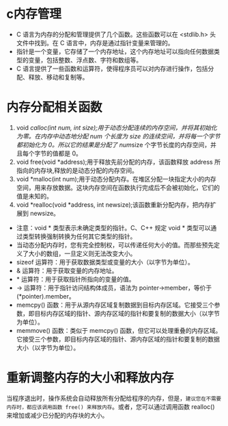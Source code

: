 # c内存管理
- C 语言为内存的分配和管理提供了几个函数。这些函数可以在 <stdlib.h> 头文件中找到。在 C 语言中，内存是通过指针变量来管理的。
- 指针是一个变量，它存储了一个内存地址，这个内存地址可以指向任何数据类型的变量，包括整数、浮点数、字符和数组等。
- C 语言提供了一些函数和运算符，使得程序员可以对内存进行操作，包括分配、释放、移动和复制等。

# 内存分配相关函数
1. void *calloc(int num, int size);用于动态分配连续的内存空间，并将其初始化为零。在内存中动态地分配 num 个长度为 size 的连续空间，并将每一个字节都初始化为 0。所以它的结果是分配了 num*size 个字节长度的内存空间，并且每个字节的值都是 0。
2. void free(void *address);用于释放先前分配的内存，该函数释放 address 所指向的内存块,释放的是动态分配的内存空间。
3. void *malloc(int num);用于动态分配内存。在堆区分配一块指定大小的内存空间，用来存放数据。这块内存空间在函数执行完成后不会被初始化，它们的值是未知的。
4. void *realloc(void *address, int newsize);该函数重新分配内存，把内存扩展到 newsize。

- 注意：void * 类型表示未确定类型的指针。C、C++ 规定 void * 类型可以通过类型转换强制转换为任何其它类型的指针。
- 当动态分配内存时，您有完全控制权，可以传递任何大小的值。而那些预先定义了大小的数组，一旦定义则无法改变大小。
- sizeof 运算符：用于获取数据类型或变量的大小（以字节为单位）。
- & 运算符：用于获取变量的内存地址。
- \* 运算符：用于获取指针所指向的变量的值。
- -> 运算符：用于指针访问结构体成员，语法为 pointer->member，等价于 (*pointer).member。
- memcpy() 函数：用于从源内存区域复制数据到目标内存区域。它接受三个参数，即目标内存区域的指针、源内存区域的指针和要复制的数据大小（以字节为单位）。
- memmove() 函数：类似于 memcpy() 函数，但它可以处理重叠的内存区域。它接受三个参数，即目标内存区域的指针、源内存区域的指针和要复制的数据大小（以字节为单位）。

# 重新调整内存的大小和释放内存
当程序退出时，操作系统会自动释放所有分配给程序的内存，但是，`建议您在不需要内存时，都应该调用函数 free() 来释放内存`。或者，您可以通过调用函数 realloc() 来增加或减少已分配的内存块的大小。
